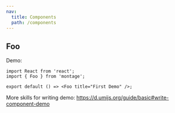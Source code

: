 ```yaml
---
nav:
  title: Components
  path: /components
---
```


## Foo

Demo:

```tsx
import React from 'react';
import { Foo } from 'montage';

export default () => <Foo title="First Demo" />;
```

More skills for writing demo: https://d.umijs.org/guide/basic#write-component-demo
